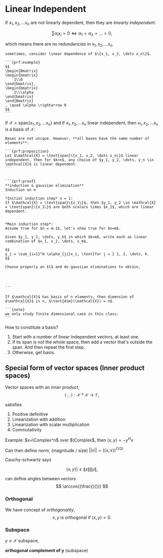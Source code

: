 # Linear Independent
If $x_1, x_2, \dots x_n$ are not linearly dependent, then they are *linearly independent*.

$$
\sum \alpha_i x_i = 0 \Longleftrightarrow \alpha_1 = \alpha_2 = \dots = 0,
$$

which means there are no redundancies in $x_1, x_2, \dots x_n$.

````{admonition} Multiset
sometimes, consider linear dependence of $\{x_1, x_2, \dots x_n\}$.

```{prf:example}
$$
\begin{Bmatrix}
\begin{bmatrix}
    1\\0
\end{bmatrix},
\begin{bmatrix}
    1\\\alpha
\end{bmatrix}
\end{Bmatrix}
, \quad \alpha \rightarrow 0
$$
```
````

If $\mathcal{X} = \text{span}\{x_1, x_2, \dots x_n\}$ and if $x_1, x_2, \dots x_n$ linear independent, then $x_1, x_2, \dots x_n$ is a basis of $\mathcal{X}$.

````{note}
Bases are not unique. However, **all bases have the same number of elements**.

```{prf:proposition}
Let $\mathcal{X} = \text{span}\{x_1, x_2, \dots x_n\}$ linear independent, then for $k>n$, any choise of $y_1, y_2, \dots, y_n \in \mathcal{X}$ is linear dependent.
```


```{prf:proof}
**induction & gaussian elimination**
Induction on n

*Initial induction step* n = 1:
If $\mathcal{X} = \text{span}\{x_1\}$, then $y_1, y_2 \in \mathcal{X} = \text{span}\{x_1\}$ are both scalars times $x_1$, which are linear dependent.


*Main induction step*: 
Assume true for $n = m-1$, let's show true for $n=m$.

Given $y_1, y_2, \dots, y_k$ in which $k>m$, write each as linear combination of $x_1, x_2, \dots, x_m$,

$$
y_j = \sum_{i=1}^m \alpha_{ji}x_i, \text{for j = } 1, 2, \dots, k.
$$

Choose properly an $l$ and do gaussian eliminations to obtain,




```
````

```{prf:definition}
If $\mathcal{X}$ has basis of n elements, then dimension of $\mathcal{X}$ is n, $\text{dim}(\mathcal{X}) = n$.
```

````{margin}
```{note}
we only study finite dimensional case in this class.
```
```````


How to constitute a basis?
1. Start with a number of linear independent vectors, at least one.
2. If its span is not the whole space, then add a vector that's outside the span. And then repeat the first step.
3. Otherwise, get basis.


## Special form of vector spaces (Inner product spaces)

Vector spaces with an *inner product*,
$$
\langle \cdot, \cdot \rangle : \mathcal{X}*\mathcal{X} \rightarrow \mathbb{F},
$$

satisfies 
1. Positive definitive
2. Linearization with addition
3. Linearization with scalar multiplication
4. Commutativity

Example:
$x=\Complex^n$ over $\Complex$, then
$\langle x, y\rangle = - y^{H} x$


Can then define *norm*, (magnitude / size)
$||x|| = (\langle x, x\rangle)^{(1/2)}$.

Cauchy-schwartz says 

$$
\langle x, y \rangle | \le \|x\|\|y\|,
$$

can define angles between vectors
$$
\arccos{(\frac{}{})}
$$

### Orthogonal
We have concept of *orthogonality*,
$$
x, y \text{  is orthogonal if } \langle x, y\rangle = 0.
$$

### Subspace

$y \le \mathcal{X}$ subspace, 


**orthogonal complement of y** (subspace)
